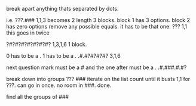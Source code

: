 break apart anything thats separated by dots.


i.e. 
???.### 1,1,3
becomes 2 length 3 blocks. 
block 1 has 3 options. block 2 has zero options
remove any possible equals. it has to be that one.
??? 1,1 this goes in twice


?#?#?#?#?#?#?#? 1,3,1,6
1 block. 

0 has to be a .
1 has to be a .
.#.#?#?#?#? 3,1,6

next question mark must be a #
and the one after must be a .
.#.###.#.#? 

break down into groups
??? ###
iterate on the list count until it busts
1,1 for ???. can go in once. 
no room in ###. done.

find all the groups of ###


